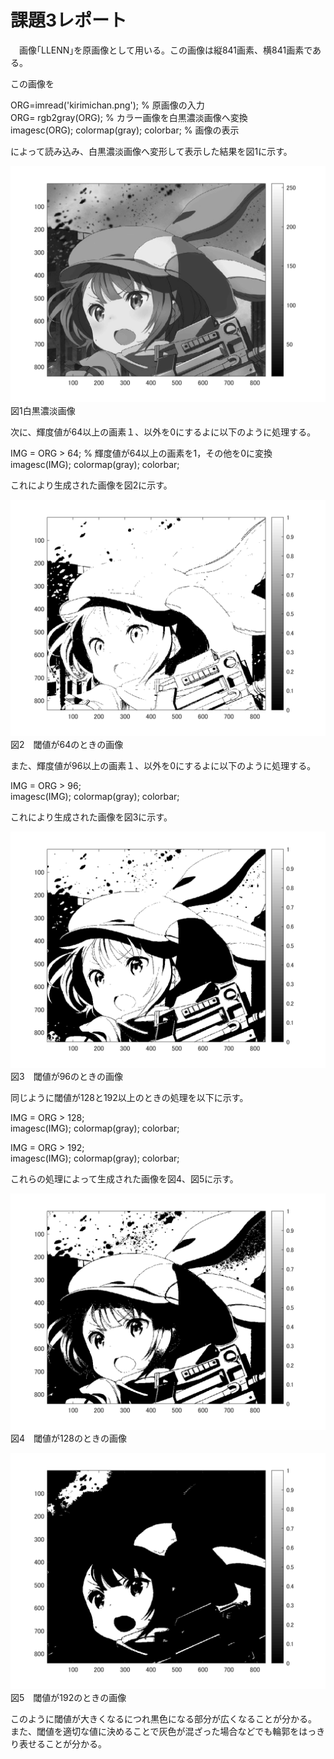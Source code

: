 # 課題3レポート

　画像｢LLENN｣を原画像として用いる。この画像は縦841画素、横841画素である。

この画像を

ORG=imread('kirimichan.png'); % 原画像の入力  
ORG= rgb2gray(ORG); % カラー画像を白黒濃淡画像へ変換  
imagesc(ORG); colormap(gray); colorbar; % 画像の表示

によって読み込み、白黒濃淡画像へ変形して表示した結果を図1に示す。

![原画像](https://github.com/ryo-akaiwa/gazou_kadai/blob/master/image03/kadai3_1.png?raw=true)
図1白黒濃淡画像

次に、輝度値が64以上の画素１、以外を0にするよに以下のように処理する。

IMG = ORG > 64; % 輝度値が64以上の画素を1，その他を0に変換  
imagesc(IMG); colormap(gray); colorbar;

これにより生成された画像を図2に示す。

![原画像](https://github.com/ryo-akaiwa/gazou_kadai/blob/master/image03/kadai3_2.png?raw=true)
図2　閾値が64のときの画像

また、輝度値が96以上の画素１、以外を0にするよに以下のように処理する。

IMG = ORG > 96;  
imagesc(IMG); colormap(gray); colorbar;

これにより生成された画像を図3に示す。

![原画像](https://github.com/ryo-akaiwa/gazou_kadai/blob/master/image03/kadai3_3.png?raw=true)
図3　閾値が96のときの画像

同じように閾値が128と192以上のときの処理を以下に示す。

IMG = ORG > 128;  
imagesc(IMG); colormap(gray); colorbar;

IMG = ORG > 192;  
imagesc(IMG); colormap(gray); colorbar;

これらの処理によって生成された画像を図4、図5に示す。

![原画像](https://github.com/ryo-akaiwa/gazou_kadai/blob/master/image03/kadai3_4.png?raw=true)
図4　閾値が128のときの画像

![原画像](https://github.com/ryo-akaiwa/gazou_kadai/blob/master/image03/kadai3_5.png?raw=true)
図5　閾値が192のときの画像

このように閾値が大きくなるにつれ黒色になる部分が広くなることが分かる。
また、閾値を適切な値に決めることで灰色が混ざった場合などでも輪郭をはっきり表せることが分かる。
